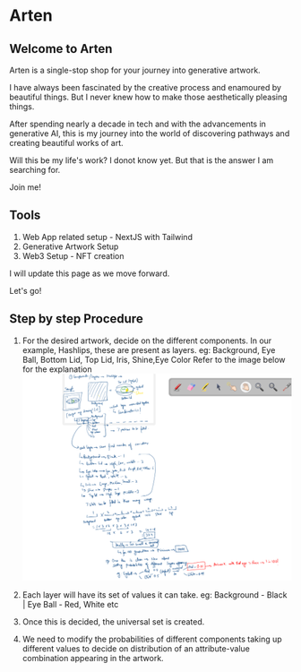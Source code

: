 # Arten

## Welcome to Arten

Arten is a single-stop shop for your journey into generative artwork.

I have always been fascinated by the creative process and enamoured by beautiful things. But I never knew how to make those aesthetically pleasing things.

After spending nearly a decade in tech and with the advancements in generative AI, this is my journey into the world of discovering pathways and creating beautiful works of art.

Will this be my life's work? I donot know yet. But that is the answer I am searching for.

Join me!

## Tools

1. Web App related setup - NextJS with Tailwind
2. Generative Artwork Setup
3. Web3 Setup - NFT creation

I will update this page as we move forward.

Let's go!

## Step by step Procedure

1. For the desired artwork, decide on the different components.
   In our example, Hashlips, these are present as layers.
   eg: Background, Eye Ball, Bottom Lid, Top Lid, Iris, Shine,Eye Color
   Refer to the image below for the explanation
   ![alt text](image.png)

2. Each layer will have its set of values it can take.
   eg: Background - Black | Eye Ball - Red, White etc

3. Once this is decided, the universal set is created.

4. We need to modify the probabilities of different components taking up different values to decide on distribution of an attribute-value combination appearing in the artwork.
